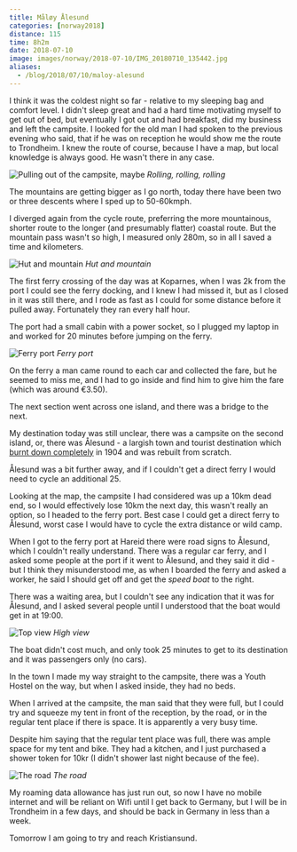 ```yaml
---
title: Måløy Ålesund
categories: [norway2018]
distance: 115
time: 8h2m
date: 2018-07-10
image: images/norway/2018-07-10/IMG_20180710_135442.jpg
aliases:
  - /blog/2018/07/10/maloy-alesund
---
```



I think it was the coldest night so far - relative to my sleeping bag and
comfort level. I didn't sleep great and had a hard time motivating myself to
get out of bed, but eventually I got out and had breakfast, did my business
and left the campsite. I looked for the old man I had spoken to the previous
evening who said, that if he was on reception he would show me the route to
Trondheim. I knew the route of course, because I have a map, but local
knowledge is always good. He wasn't there in any case.

![Pulling out of the campsite, maybe](/images/norway/2018-07-10/IMG_20180710_093006.jpg) 
*Rolling, rolling, rolling*

The mountains are getting bigger as I go north, today there have been two or
three descents where I sped up to 50-60kmph.

I diverged again from the cycle route, preferring the more mountainous,
shorter route to the longer (and presumably flatter) coastal route. But the
mountain pass wasn't so high, I measured only 280m, so in all I saved a time
and kilometers.

![Hut and mountain](/images/norway/2018-07-10/IMG_20180710_135442.jpg) 
*Hut and mountain*

The first ferry crossing of the day was at Koparnes, when I was 2k from the
port I could see the ferry docking, and I knew I had missed it, but as I
closed in it was still there, and I rode as fast as I could for some distance
before it pulled away. Fortunately they ran every half hour.

The port had a small cabin with a power socket, so I plugged my laptop in and
worked for 20 minutes before jumping on the ferry.

![Ferry port](/images/norway/2018-07-10/IMG_20180710_140604.jpg) 
*Ferry port*

On the ferry a man came round to each car and collected the fare, but he
seemed to miss me, and I had to go inside and find him to give him the fare
(which was around €3.50).

The next section went across one island, and there was a bridge to the next.

My destination today was still unclear, there was a campsite on the second
island, or, there was Ålesund - a largish town and tourist destination which
[burnt down completely](https://en.wikipedia.org/wiki/%C3%85lesund_Fire) in
1904 and was rebuilt from scratch.

Ålesund was a bit further away, and if I couldn't get a direct ferry I would
need to cycle an additional 25.

Looking at the map, the campsite I had considered was up a 10km dead end, so
I would effectively lose 10km the next day, this wasn't really an option, so I
headed to the ferry port. Best case I could get a direct ferry to Ålesund,
worst case I would have to cycle the extra distance or wild camp.

When I got to the ferry port at Hareid there were road signs to Ålesund, which
I couldn't really understand. There was a regular car ferry, and I asked some
people at the port if it went to Ålesund, and they said it did - but I think
they misunderstood me, as when I boarded the ferry and asked a worker, he said
I should get off and get the _speed boat_ to the right.

There was a waiting area, but I couldn't see any indication that it was for
Ålesund, and I asked several people until I understood that the boat would get
in at 19:00.

![Top view](/images/norway/2018-07-10/IMG_20180710_152157.jpg) 
*High view*

The boat didn't cost much, and only took 25 minutes to get to its destination
and it was passengers only (no cars).

In the town I made my way straight to the campsite, there was a Youth Hostel
on the way, but when I asked inside, they had no beds.

When I arrived at the campsite, the man said that they were full, but I could
try and squeeze my tent in front of the reception, by the road, or in the
regular tent place if there is space. It is apparently a very busy time.

Despite him saying that the regular tent place was full, there was ample space
for my tent and bike. They had a kitchen, and I just purchased a shower token
for 10kr (I didn't shower last night because of the fee).

![The road](/images/norway/2018-07-10/IMG_20180710_112721.jpg) 
*The road*

My roaming data allowance has just run out, so now I have no mobile internet
and will be reliant on Wifi until I get back to Germany, but I will be in
Trondheim in a few days, and should be back in Germany in less than a week.

Tomorrow I am going to try and reach Kristiansund.

